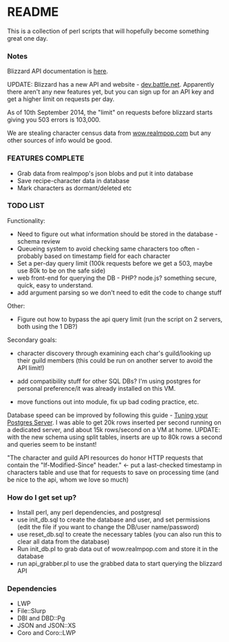 # README #

This is a collection of perl scripts that will hopefully become something great one day.

### Notes ###

Blizzard API documentation is [here](https://github.com/Blizzard/api-wow-docs#character-profile-api).

UPDATE: Blizzard has a new API and website - [dev.battle.net](http://dev.battle.net). Apparently there aren't any new features yet, but you can sign up for an API key and get a higher limit on requests per day.

As of 10th September 2014, the "limit" on requests before blizzard starts giving you 503 errors is 103,000. 

We are stealing character census data from [wow.realmpop.com](http://wow.realmpop.com/us.html) but any other sources of info would be good.

### FEATURES COMPLETE ###

* Grab data from realmpop's json blobs and put it into database
* Save recipe-character data in database
* Mark characters as dormant/deleted etc


### TODO LIST ###

Functionality:

* Need to figure out what information should be stored in the database - schema review
* Queueing system to avoid checking same characters too often - probably based on timestamp field for each character
* Set a per-day query limit (100k requests before we get a 503, maybe use 80k to be on the safe side)
* web front-end for querying the DB - PHP? node.js? something secure, quick, easy to understand.
* add argument parsing so we don't need to edit the code to change stuff

Other:

* Figure out how to bypass the api query limit (run the script on 2 servers, both using the 1 DB?)

Secondary goals:

* character discovery through examining each char's guild/looking up their guild members (this could be run on another server to avoid the API limit!)

* add compatibility stuff for other SQL DBs? I'm using postgres for personal preference/it was already installed on this VM.

* move functions out into module, fix up bad coding practice, etc.

Database speed can be improved by following this guide - [Tuning your Postgres Server](https://wiki.postgresql.org/wiki/Tuning_Your_PostgreSQL_Server). I was able to get 20k rows inserted per second running on a dedicated server, and about 15k rows/second on a VM at home. UPDATE: with the new schema using split tables, inserts are up to 80k rows a second and queries seem to be instant!

"The character and guild API resources do honor HTTP requests that contain the "If-Modified-Since" header." <- put a last-checked timestamp in characters table and use that for requests to save on processing time (and be nice to the api, whom we love so much)

### How do I get set up? ###

* Install perl, any perl dependencies, and postgresql
* use init_db.sql to create the database and user, and set permissions (edit the file if you want to change the DB/user name/password)
* use reset_db.sql to create the necessary tables (you can also run this to clear all data from the database)
* Run init_db.pl to grab data out of wow.realmpop.com and store it in the database
* run api_grabber.pl to use the grabbed data to start querying the blizzard API

### Dependencies ###

* LWP
* File::Slurp
* DBI and DBD::Pg
* JSON and JSON::XS
* Coro and Coro::LWP
